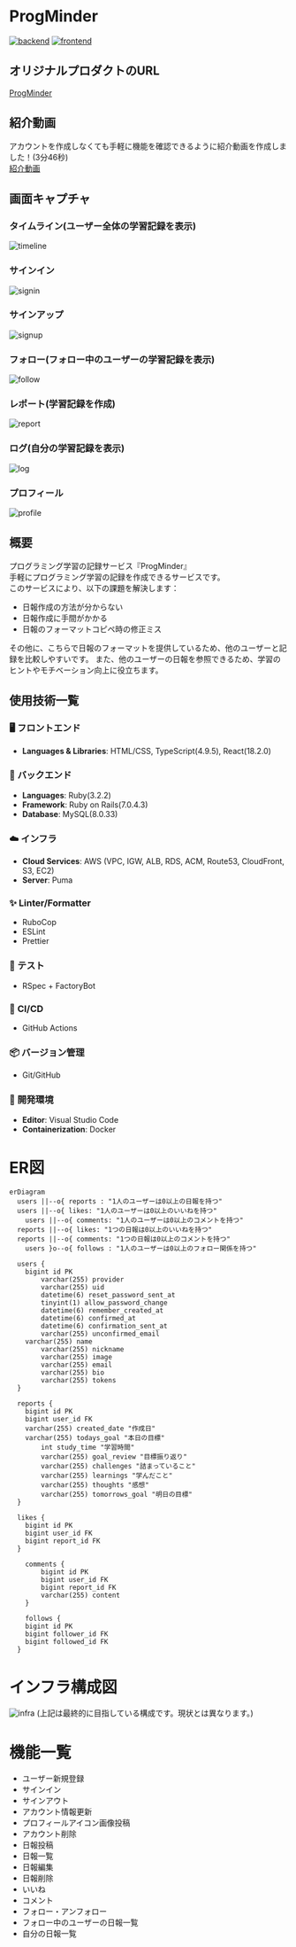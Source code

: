 # ProgMinder

[![backend](https://github.com/925rycki/ProgMinder/actions/workflows/backend.yml/badge.svg)](https://github.com/925rycki/ProgMinder/actions/workflows/backend.yml)
[![frontend](https://github.com/925rycki/ProgMinder/actions/workflows/frontend.yml/badge.svg)](https://github.com/925rycki/ProgMinder/actions/workflows/frontend.yml)

## オリジナルプロダクトのURL
[ProgMinder](https://progminder.tech/ "ProgMinder")

## 紹介動画
アカウントを作成しなくても手軽に機能を確認できるように紹介動画を作成しました！(3分46秒)<br>
[紹介動画](https://www.youtube.com/watch?v=fsDVQ4Rq13U)

## 画面キャプチャ

### タイムライン(ユーザー全体の学習記録を表示)
![timeline](https://github.com/925rycki/ProgMinder/assets/115384725/d4878239-757c-46bc-ab8f-4c7130a74e19)

### サインイン
![signin](https://github.com/925rycki/ProgMinder/assets/115384725/59501717-1d15-48c1-bb39-7ecad160211a)

### サインアップ
![signup](https://github.com/925rycki/ProgMinder/assets/115384725/e806c6f3-b732-4ba4-a6fb-431a6e47b0b9)

### フォロー(フォロー中のユーザーの学習記録を表示)
![follow](https://github.com/925rycki/ProgMinder/assets/115384725/2e3a86c4-b4af-4e0e-b394-6edce274f877)

### レポート(学習記録を作成)
![report](https://github.com/925rycki/ProgMinder/assets/115384725/0c73211a-8ae1-4e7f-ba89-49ff23860775)

### ログ(自分の学習記録を表示)
![log](https://github.com/925rycki/ProgMinder/assets/115384725/80df6093-944f-4cac-9558-31a7c98b90e6)

### プロフィール
![profile](https://github.com/925rycki/ProgMinder/assets/115384725/4358410c-b38b-4dae-8c7e-8822738cfb1e)

## 概要
プログラミング学習の記録サービス『ProgMinder』  
手軽にプログラミング学習の記録を作成できるサービスです。  
このサービスにより、以下の課題を解決します：
- 日報作成の方法が分からない
- 日報作成に手間がかかる
- 日報のフォーマットコピペ時の修正ミス

その他に、こちらで日報のフォーマットを提供しているため、他のユーザーと記録を比較しやすいです。
また、他のユーザーの日報を参照できるため、学習のヒントやモチベーション向上に役立ちます。

## 使用技術一覧

### 🖥️ **フロントエンド**
- **Languages & Libraries**: HTML/CSS, TypeScript(4.9.5), React(18.2.0)

### 🚀 **バックエンド**
- **Languages**: Ruby(3.2.2)
- **Framework**: Ruby on Rails(7.0.4.3)
- **Database**: MySQL(8.0.33)

### ☁️ **インフラ**
- **Cloud Services**: AWS (VPC, IGW, ALB, RDS, ACM, Route53, CloudFront, S3, EC2)
- **Server**: Puma

### ✨ **Linter/Formatter**
- RuboCop
- ESLint
- Prettier

### 🧪 **テスト**
- RSpec + FactoryBot

### 🔄 **CI/CD**
- GitHub Actions

### 📦 **バージョン管理**
- Git/GitHub

### 💼 **開発環境**
- **Editor**: Visual Studio Code
- **Containerization**: Docker

# ER図
```mermaid
erDiagram
  users ||--o{ reports : "1人のユーザーは0以上の日報を持つ"
  users ||--o{ likes: "1人のユーザーは0以上のいいねを持つ"
	users ||--o{ comments: "1人のユーザーは0以上のコメントを持つ"
  reports ||--o{ likes: "1つの日報は0以上のいいねを持つ"
  reports ||--o{ comments: "1つの日報は0以上のコメントを持つ"
	users }o--o{ follows : "1人のユーザーは0以上のフォロー関係を持つ"

  users {
    bigint id PK
		varchar(255) provider
		varchar(255) uid
		datetime(6) reset_password_sent_at
		tinyint(1) allow_password_change
		datetime(6) remember_created_at
		datetime(6) confirmed_at
		datetime(6) confirmation_sent_at
		varchar(255) unconfirmed_email
    varchar(255) name
		varchar(255) nickname
		varchar(255) image
		varchar(255) email
		varchar(255) bio
		varchar(255) tokens
  }

  reports {
    bigint id PK
    bigint user_id FK
    varchar(255) created_date "作成日"
    varchar(255) todays_goal "本日の目標"
		int study_time "学習時間"
		varchar(255) goal_review "目標振り返り"
		varchar(255) challenges "詰まっていること"
		varchar(255) learnings "学んだこと"
		varchar(255) thoughts "感想"
		varchar(255) tomorrows_goal "明日の目標"
  }

  likes {
    bigint id PK
    bigint user_id FK
    bigint report_id FK
  }

	comments {
		bigint id PK
		bigint user_id FK
		bigint report_id FK
		varchar(255) content
	}

	follows {
    bigint id PK
    bigint follower_id FK
    bigint followed_id FK
  }
```

# インフラ構成図
![infra](https://github.com/925rycki/ProgMinder/assets/115384725/8778c12e-baaa-405a-8fe3-f990d3f5d8b9)
(上記は最終的に目指している構成です。現状とは異なります。)

# 機能一覧
- ユーザー新規登録
- サインイン
- サインアウト
- アカウント情報更新
- プロフィールアイコン画像投稿
- アカウント削除
- 日報投稿
- 日報一覧
- 日報編集
- 日報削除
- いいね
- コメント
- フォロー・アンフォロー
- フォロー中のユーザーの日報一覧
- 自分の日報一覧
